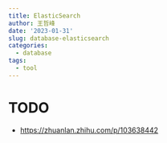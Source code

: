 ```yaml
---
title: ElasticSearch
author: 王哲峰
date: '2023-01-31'
slug: database-elasticsearch
categories:
  - database
tags:
  - tool
---
```


# TODO

* https://zhuanlan.zhihu.com/p/103638442